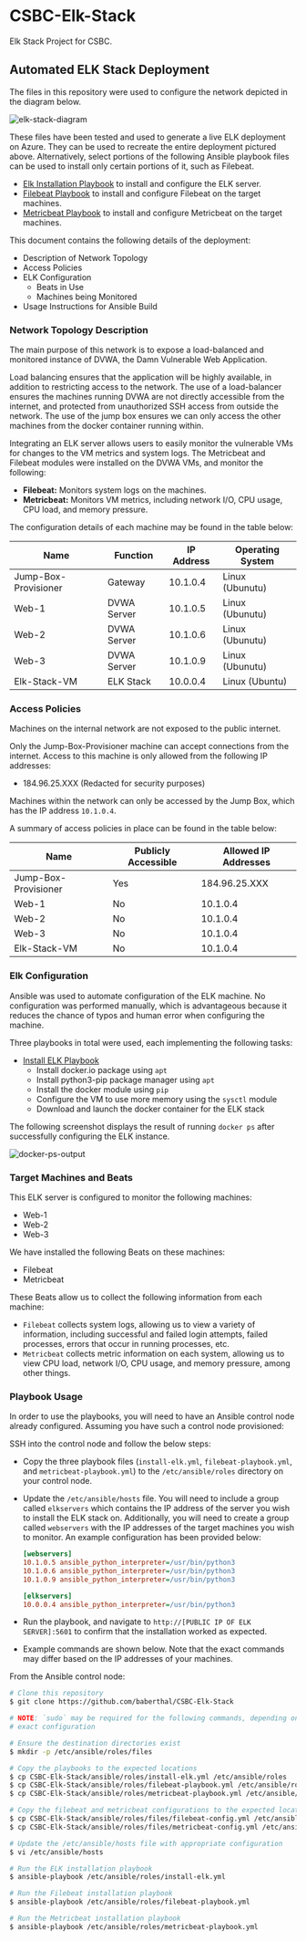 # CSBC-Elk-Stack

Elk Stack Project for CSBC.

## Automated ELK Stack Deployment

The files in this repository were used to configure the network depicted in the
diagram below.

![elk-stack-diagram](./images/Elk-Stack-Diagram.png)

These files have been tested and used to generate a live ELK deployment on
Azure. They can be used to recreate the entire deployment pictured above.
Alternatively, select portions of the following Ansible playbook files can be
used to install only certain portions of it, such as Filebeat.

  * [Elk Installation Playbook](./ansible/roles/install-elk.yml) to install and
    configure the ELK server.
  * [Filebeat Playbook](./ansible/roles/filebeat-playbook.yml) to install and
    configure Filebeat on the target machines.
  * [Metricbeat Playbook](./ansible/roles/metricbeat-playbook.yml) to install and
    configure Metricbeat on the target machines.

This document contains the following details of the deployment:
* Description of Network Topology
* Access Policies
* ELK Configuration
  * Beats in Use
  * Machines being Monitored
* Usage Instructions for Ansible Build

### Network Topology Description

The main purpose of this network is to expose a load-balanced and monitored
instance of DVWA, the Damn Vulnerable Web Application.

Load balancing ensures that the application will be highly available, in
addition to restricting access to the network. The use of a load-balancer
ensures the machines running DVWA are not directly accessible from the internet,
and protected from unauthorized SSH access from outside the network. The use of
the jump box ensures we can only access the other machines from the docker
container running within.

Integrating an ELK server allows users to easily monitor the vulnerable VMs for
changes to the VM metrics and system logs. The Metricbeat and Filebeat modules
were installed on the DVWA VMs, and monitor the following:
* **Filebeat:** Monitors system logs on the machines.
* **Metricbeat:** Monitors VM metrics, including network I/O, CPU usage, CPU
  load, and memory pressure.

The configuration details of each machine may be found in the table below:

| Name                 | Function    | IP Address | Operating System |
| -------------------- | ----------- | ---------- | ---------------- |
| Jump-Box-Provisioner | Gateway     | 10.1.0.4   | Linux (Ubunutu)  |
| Web-1                | DVWA Server | 10.1.0.5   | Linux (Ubunutu)  |
| Web-2                | DVWA Server | 10.1.0.6   | Linux (Ubunutu)  |
| Web-3                | DVWA Server | 10.1.0.9   | Linux (Ubunutu)  |
| Elk-Stack-VM         | ELK Stack   | 10.0.0.4   | Linux (Ubuntu)   |

### Access Policies

Machines on the internal network are not exposed to the public internet.

Only the Jump-Box-Provisioner machine can accept connections from the internet.
Access to this machine is only allowed from the following IP addresses:

* 184.96.25.XXX (Redacted for security purposes)

Machines within the network can only be accessed by the Jump Box, which has the
IP address `10.1.0.4`.

A summary of access policies in place can be found in the table below:

| Name                 | Publicly Accessible | Allowed IP Addresses |
| -------------------- | ------------------- | -------------------- |
| Jump-Box-Provisioner | Yes                 | 184.96.25.XXX        |
| Web-1                | No                  | 10.1.0.4             |
| Web-2                | No                  | 10.1.0.4             |
| Web-3                | No                  | 10.1.0.4             |
| Elk-Stack-VM         | No                  | 10.1.0.4             |

### Elk Configuration

Ansible was used to automate configuration of the ELK machine. No configuration
was performed manually, which is advantageous because it reduces the chance of
typos and human error when configuring the machine.

Three playbooks in total were used, each implementing the following tasks:

* [Install ELK Playbook](./ansible/roles/install-elk.yml)
  * Install docker.io package using `apt`
  * Install python3-pip package manager using `apt`
  * Install the docker module using `pip`
  * Configure the VM to use more memory using the `sysctl` module
  * Download and launch the docker container for the ELK stack

The following screenshot displays the result of running `docker ps` after
successfully configuring the ELK instance.

![docker-ps-output](./images/docker-ps-output.png)

### Target Machines and Beats

This ELK server is configured to monitor the following machines:
* Web-1
* Web-2
* Web-3

We have installed the following Beats on these machines:
* Filebeat
* Metricbeat

These Beats allow us to collect the following information from each machine:
* `Filebeat` collects system logs, allowing us to view a variety of information,
  including successful and failed login attempts, failed processes, errors that
  occur in running processes, etc.
* `Metricbeat` collects metric information on each system, allowing us to view
  CPU load, network I/O, CPU usage, and memory pressure, among other things.

### Playbook Usage

In order to use the playbooks, you will need to have an Ansible control node
already configured. Assuming you have such a control node provisioned:

SSH into the control node and follow the below steps:

* Copy the three playbook files (`install-elk.yml`, `filebeat-playbook.yml`, and
  `metricbeat-playbook.yml`) to the `/etc/ansible/roles` directory on your
  control node.
* Update the `/etc/ansible/hosts` file. You will need to include a group called
  `elkservers` which contains the IP address of the server you wish to install
  the ELK stack on. Additionally, you will need to create a group called
  `webservers` with the IP addresses of the target machines you wish to monitor.
  An example configuration has been provided below:
  ```ini
  [webservers]
  10.1.0.5 ansible_python_interpreter=/usr/bin/python3
  10.1.0.6 ansible_python_interpreter=/usr/bin/python3
  10.1.0.9 ansible_python_interpreter=/usr/bin/python3

  [elkservers]
  10.0.0.4 ansible_python_interpreter=/usr/bin/python3
  ```
* Run the playbook, and navigate to `http://[PUBLIC IP OF ELK SERVER]:5601` to
  confirm that the installation worked as expected.

* Example commands are shown below. Note that the exact commands may differ
  based on the IP addresses of your machines.

From the Ansible control node:
```bash
# Clone this repository
$ git clone https://github.com/baberthal/CSBC-Elk-Stack

# NOTE: `sudo` may be required for the following commands, depending on your
# exact configuration

# Ensure the destination directories exist
$ mkdir -p /etc/ansible/roles/files

# Copy the playbooks to the expected locations
$ cp CSBC-Elk-Stack/ansible/roles/install-elk.yml /etc/ansible/roles
$ cp CSBC-Elk-Stack/ansible/roles/filebeat-playbook.yml /etc/ansible/roles
$ cp CSBC-Elk-Stack/ansible/roles/metricbeat-playbook.yml /etc/ansible/roles

# Copy the filebeat and metricbeat configurations to the expected location
$ cp CSBC-Elk-Stack/ansible/roles/files/filebeat-config.yml /etc/ansible/roles/files
$ cp CSBC-Elk-Stack/ansible/roles/files/metricbeat-config.yml /etc/ansible/roles/files

# Update the /etc/ansible/hosts file with appropriate configuration
$ vi /etc/ansible/hosts

# Run the ELK installation playbook
$ ansible-playbook /etc/ansible/roles/install-elk.yml

# Run the Filebeat installation playbook
$ ansible-playbook /etc/ansible/roles/filebeat-playbook.yml

# Run the Metricbeat installation playbook
$ ansible-playbook /etc/ansible/roles/metricbeat-playbook.yml
```

